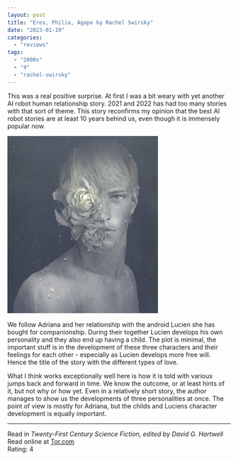 ```yaml
---
layout: post
title: "Eros, Philia, Agape by Rachel Swirsky"
date: "2023-01-19"
categories:
  - "reviews"
tags:
  - "2000s"
  - "4"
  - "rachel-swirsky"
---
```


This was a real positive surprise. At first I was a bit weary with yet another AI robot human relationship story. 2021 and 2022 has had too many stories with that sort of theme. This story reconfirms my opinion that the best AI robot stories are at least 10 years behind us, even though it is immensely popular now.

![](/assets/images/full_swirsky_weber_340_400.webp)

We follow Adriana and her relationship with the android Lucien she has bought for companionship. During their together Lucien develops his own personality and they also end up having a child. The plot is minimal, the important stuff is in the development of these three characters and their feelings for each other - especially as Lucien develops more free will. Hence the title of the story with the different types of love.

What I think works exceptionally well here is how it is told with various jumps back and forward in time. We know the outcome, or at least hints of it, but not why or how yet. Even in a relatively short story, the author manages to show us the developments of three personalities at once. The point of view is mostly for Adriana, but the childs and Luciens character development is equally important.

* * *

Read in _Twenty-First Century Science Fiction, edited by David G. Hartwell_\
Read online at [Tor.com](https://www.tor.com/2009/03/03/eros-philia-agape/)\
Rating: 4
